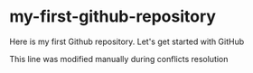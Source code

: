 # my-first-github-repository
Here is my first Github repository. Let's get started with GitHub

This line was modified manually during conflicts resolution
